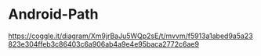 # Android-Path
https://coggle.it/diagram/Xm9jrBaJu5WQp2sE/t/mvvm/f5913a1abed9a5a23823e304ffeb3c86403c6a906ab4a9e4e95baca2772c6ae9

